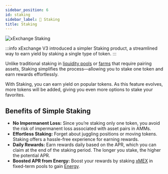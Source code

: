 ```yaml
---
sidebar_position: 6
id: staking
sidebar_label: 🌱 Staking
title: Staking
---
```


<img src="/docs/features/staking-header.webp" alt="xExchange Staking" />

:::info
xExchange V3 introduced a simpler Staking product, a streamlined way to earn yield by staking a single type of token.
:::

Unlike traditional staking in [liquidity pools](/xexchange-products/liquidity) or [farms](/xexchange-products/farms) that require pairing assets, Staking simplifies the process—allowing you to stake one token and earn rewards effortlessly.

With Staking, you can earn yield on popular tokens. As this feature evolves, more tokens will be added, giving you even more options to stake your favorites.


## Benefits of Simple Staking

- **No Impermanent Loss:** Since you’re staking only one token, you avoid the risk of impermanent loss associated with asset pairs in AMMs.
- **Effortless Staking:** Forget about juggling positions or moving tokens. Staking offers a hassle-free experience for earning rewards.
- **Daily Rewards:** Earn rewards daily based on the APR, which you can claim at the end of the staking period. The longer you stake, the higher the potential APR.
- **Boosted APR from Energy:** Boost your rewards by staking [xMEX](/xmex-and-energy/xmex) in fixed-term pools to gain [Energy](/xmex-and-energy/what-is-energy).